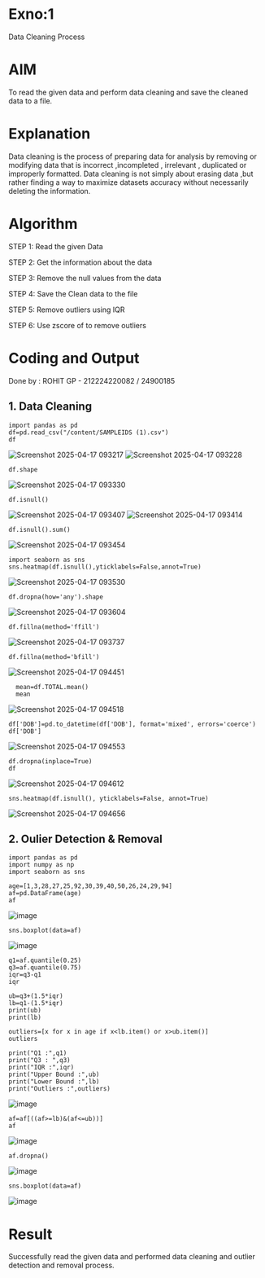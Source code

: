 # Exno:1
Data Cleaning Process 

# AIM
To read the given data and perform data cleaning and save the cleaned data to a file.

# Explanation
Data cleaning is the process of preparing data for analysis by removing or modifying data that is incorrect ,incompleted , irrelevant , duplicated or improperly formatted. Data cleaning is not simply about erasing data ,but rather finding a way to maximize datasets accuracy without necessarily deleting the information.

# Algorithm
STEP 1: Read the given Data

STEP 2: Get the information about the data

STEP 3: Remove the null values from the data

STEP 4: Save the Clean data to the file

STEP 5: Remove outliers using IQR

STEP 6: Use zscore of to remove outliers

# Coding and Output

Done by : ROHIT GP - 212224220082 / 24900185

## 1. Data Cleaning

```
import pandas as pd
df=pd.read_csv("/content/SAMPLEIDS (1).csv")
df
```
![Screenshot 2025-04-17 093217](https://github.com/user-attachments/assets/7de83fb3-eb99-4e49-b9d9-367f96e41e32)
![Screenshot 2025-04-17 093228](https://github.com/user-attachments/assets/b29a5fc7-0ed4-4f39-92f9-b61d9a06e510)
```
df.shape
```
![Screenshot 2025-04-17 093330](https://github.com/user-attachments/assets/26c645a7-4021-4d2d-b2b0-21a64c074d62)
```
df.isnull()
```
![Screenshot 2025-04-17 093407](https://github.com/user-attachments/assets/1d7e33cb-0c24-4355-8fad-2f1aa89e280d)
![Screenshot 2025-04-17 093414](https://github.com/user-attachments/assets/ff7910ca-0654-4381-a5ca-bfd0a439f2c4)
```
df.isnull().sum()
```
![Screenshot 2025-04-17 093454](https://github.com/user-attachments/assets/9457dae8-efcd-4366-8eb4-709b0ae3eeca)
```
import seaborn as sns
sns.heatmap(df.isnull(),yticklabels=False,annot=True)
```
![Screenshot 2025-04-17 093530](https://github.com/user-attachments/assets/9c2886a6-6933-40fd-8098-4b8fca4e8054)
```
df.dropna(how='any').shape
```
![Screenshot 2025-04-17 093604](https://github.com/user-attachments/assets/0aa94015-071b-469c-a872-66bc20cd6ab8)
```
df.fillna(method='ffill')
```
![Screenshot 2025-04-17 093737](https://github.com/user-attachments/assets/f5cac4de-c6c0-4077-81b7-4608bed1cd03)
```
df.fillna(method='bfill')
```
![Screenshot 2025-04-17 094451](https://github.com/user-attachments/assets/ce92baa1-aafd-4651-905c-788a8bd084d2)
```
  mean=df.TOTAL.mean()
  mean
```
![Screenshot 2025-04-17 094518](https://github.com/user-attachments/assets/c33d8288-bc27-4b9c-9846-38d87b3af4e5)
```
df['DOB']=pd.to_datetime(df['DOB'], format='mixed', errors='coerce')
df['DOB']
```
![Screenshot 2025-04-17 094553](https://github.com/user-attachments/assets/76e96adf-647c-490f-9db7-d692cce86d8f)
```
df.dropna(inplace=True)
df
```
![Screenshot 2025-04-17 094612](https://github.com/user-attachments/assets/d4c6be21-8cbd-4449-8fd4-811ee479d53b)
```
sns.heatmap(df.isnull(), yticklabels=False, annot=True)
```
![Screenshot 2025-04-17 094656](https://github.com/user-attachments/assets/81b626fe-f702-477d-aabf-f5af7ca06930)


## 2. Oulier Detection & Removal

```
import pandas as pd
import numpy as np
import seaborn as sns

age=[1,3,28,27,25,92,30,39,40,50,26,24,29,94]
af=pd.DataFrame(age)
af
```
![image](https://github.com/user-attachments/assets/1be5cb8b-cac9-4927-8229-594ead371b40)
```
sns.boxplot(data=af)
```
![image](https://github.com/user-attachments/assets/7961157f-e107-47c4-a29d-913ee41f253a)
```
q1=af.quantile(0.25)
q3=af.quantile(0.75)
iqr=q3-q1
iqr

ub=q3+(1.5*iqr)
lb=q1-(1.5*iqr)
print(ub)
print(lb)

outliers=[x for x in age if x<lb.item() or x>ub.item()]
outliers

print("Q1 :",q1)
print("Q3 : ",q3)
print("IQR :",iqr)
print("Upper Bound :",ub)
print("Lower Bound :",lb)
print("Outliers :",outliers)
```
![image](https://github.com/user-attachments/assets/c4c66dec-5d3d-4f3a-be5e-e7056d6ab832)
```
af=af[((af>=lb)&(af<=ub))]
af
```
![image](https://github.com/user-attachments/assets/3c4d62e2-3d93-40e7-a41a-404d62c1f260)
```
af.dropna()
```
![image](https://github.com/user-attachments/assets/ed41fcc5-c144-4495-b6e8-952cc208e2d1)
```
sns.boxplot(data=af)
```
![image](https://github.com/user-attachments/assets/3dbafcea-fe5f-41af-8b77-95d326696cc7)


# Result
Successfully read the given data and performed data cleaning and outlier detection and removal process.


